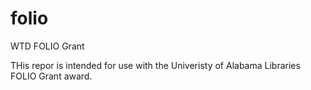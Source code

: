 # folio
WTD FOLIO Grant

THis repor is intended for use with the Univeristy of Alabama Libraries FOLIO Grant award.
